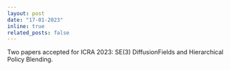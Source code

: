 ```yaml
---
layout: post
date: "17-01-2023"
inline: true
related_posts: false
---
```


Two papers accepted for ICRA 2023: SE(3) DiffusionFields and Hierarchical Policy Blending.
